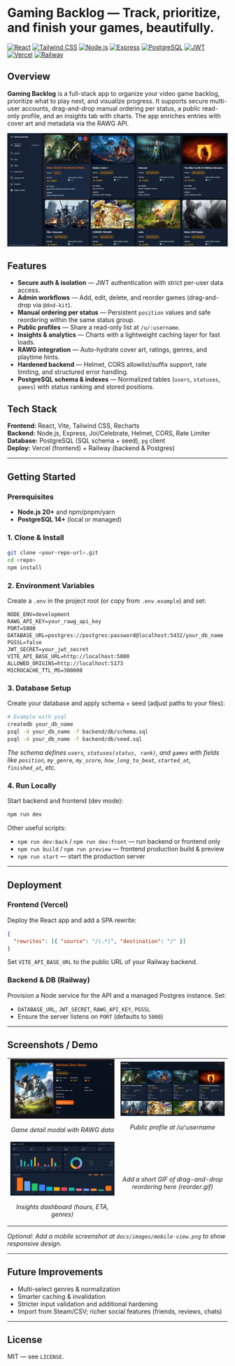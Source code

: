 # Gaming Backlog — Track, prioritize, and finish your games, beautifully.

[![React](https://img.shields.io/badge/Frontend-React-61DAFB?logo=react&logoColor=222)](#tech-stack)
[![Tailwind CSS](https://img.shields.io/badge/Styling-Tailwind-38B2AC?logo=tailwind-css&logoColor=fff)](#tech-stack)
[![Node.js](https://img.shields.io/badge/Backend-Node.js-339933?logo=node.js&logoColor=fff)](#tech-stack)
[![Express](https://img.shields.io/badge/API-Express-000?logo=express&logoColor=fff)](#tech-stack)
[![PostgreSQL](https://img.shields.io/badge/DB-PostgreSQL-4169E1?logo=postgresql&logoColor=fff)](#tech-stack)
[![JWT](https://img.shields.io/badge/Auth-JWT-000000?logo=jsonwebtokens&logoColor=fff)](#features)
[![Vercel](https://img.shields.io/badge/Frontend%20Hosting-Vercel-000?logo=vercel&logoColor=fff)](#deployment)
[![Railway](https://img.shields.io/badge/Backend%20Hosting-Railway-0B0D0E?logo=railway&logoColor=fff)](#deployment)

## Overview
**Gaming Backlog** is a full-stack app to organize your video game backlog, prioritize what to play next, and visualize progress. It supports secure multi-user accounts, drag-and-drop manual ordering per status, a public read-only profile, and an insights tab with charts. The app enriches entries with cover art and metadata via the RAWG API.

<!-- Hero image -->
<p align="center">
  <img src="docs/images/hero-dashboard.png" alt="Main backlog grid with cards" />
</p>

## Features
- **Secure auth & isolation** — JWT authentication with strict per-user data access.
- **Admin workflows** — Add, edit, delete, and reorder games (drag-and-drop via `@dnd-kit`).
- **Manual ordering per status** — Persistent `position` values and safe reordering within the same status group.
- **Public profiles** — Share a read-only list at `/u/:username`.
- **Insights & analytics** — Charts with a lightweight caching layer for fast loads.
- **RAWG integration** — Auto-hydrate cover art, ratings, genres, and playtime hints.
- **Hardened backend** — Helmet, CORS allowlist/suffix support, rate limiting, and structured error handling.
- **PostgreSQL schema & indexes** — Normalized tables (`users`, `statuses`, `games`) with status ranking and stored positions.

## Tech Stack
**Frontend:** React, Vite, Tailwind CSS, Recharts  
**Backend:** Node.js, Express, Joi/Celebrate, Helmet, CORS, Rate Limiter  
**Database:** PostgreSQL (SQL schema + seed), `pg` client  
**Deploy:** Vercel (frontend) + Railway (backend & Postgres)

---

## Getting Started

### Prerequisites
- **Node.js 20+** and npm/pnpm/yarn
- **PostgreSQL 14+** (local or managed)

### 1. Clone & Install
```bash
git clone <your-repo-url>.git
cd <repo>
npm install
```

### 2. Environment Variables

Create a `.env` in the project root (or copy from `.env.example`) and set:

```dotenv
NODE_ENV=development
RAWG_API_KEY=your_rawg_api_key
PORT=5000
DATABASE_URL=postgres://postgres:password@localhost:5432/your_db_name
PGSSL=false
JWT_SECRET=your_jwt_secret
VITE_API_BASE_URL=http://localhost:5000
ALLOWED_ORIGINS=http://localhost:5173
MICROCACHE_TTL_MS=300000
```

### 3. Database Setup

Create your database and apply schema + seed (adjust paths to your files):

```bash
# Example with psql
createdb your_db_name
psql -d your_db_name -f backend/db/schema.sql
psql -d your_db_name -f backend/db/seed.sql
```

_The schema defines `users`, `statuses(status, rank)`, and `games` with fields like `position`, `my_genre`, `my_score`, `how_long_to_beat`, `started_at`, `finished_at`, etc._

### 4. Run Locally

Start backend and frontend (dev mode):

```bash
npm run dev
```

Other useful scripts:

- `npm run dev:back` / `npm run dev:front` — run backend or frontend only  
- `npm run build` / `npm run preview` — frontend production build & preview  
- `npm run start` — start the production server

---

## Deployment

### Frontend (Vercel)

Deploy the React app and add a SPA rewrite:

```json
{
  "rewrites": [{ "source": "/(.*)", "destination": "/" }]
}
```

Set `VITE_API_BASE_URL` to the public URL of your Railway backend.

### Backend & DB (Railway)

Provision a Node service for the API and a managed Postgres instance. Set:

- `DATABASE_URL`, `JWT_SECRET`, `RAWG_API_KEY`, `PGSSL`  
- Ensure the server listens on `PORT` (defaults to `5000`)

---

## Screenshots / Demo

<table>
  <tr>
    <td width="50%">
      <img src="docs/images/modal-display.png" alt="Game detail modal with RAWG data" />
      <p align="center"><em>Game detail modal with RAWG data</em></p>
    </td>
    <td width="50%">
      <img src="docs/images/public-view.png" alt="Public profile read-only view" />
      <p align="center"><em>Public profile at /u/:username</em></p>
    </td>
  </tr>
  <tr>
    <td width="50%">
      <img src="docs/images/insights.png" alt="Insights dashboard with charts" />
      <p align="center"><em>Insights dashboard (hours, ETA, genres)</em></p>
    </td>
    <td width="50%">
      <p align="center"><em>Add a short GIF of drag-and-drop reordering here (reorder.gif)</em></p>
    </td>
  </tr>
</table>

_Optional: Add a mobile screenshot at `docs/images/mobile-view.png` to show responsive design._

---

## Future Improvements
- Multi-select genres & normalization
- Smarter caching & invalidation
- Stricter input validation and additional hardening
- Import from Steam/CSV; richer social features (friends, reviews, chats)

---

## License
MIT — see `LICENSE`.
